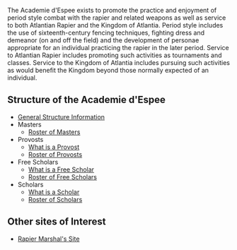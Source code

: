 ---
---

The Academie d'Espee exists to promote the practice and enjoyment of period style combat with the rapier and related weapons as well as service to both Atlantian Rapier and the Kingdom of Atlantia. Period style includes the use of sixteenth-century fencing techniques, fighting dress and demeanor (on and off the field) and the development of personae appropriate for an individual practicing the rapier in the later period. Service to Atlantian Rapier includes promoting such activities as tournaments and classes. Service to the Kingdom of Atlantia includes pursuing such activities as would benefit the Kingdom beyond those normally expected of an individual.

## Structure of the Academie d'Espee

* [General Structure Information](articles/guild)
* Masters
  * [Roster of Masters](masters)
* Provosts
  * [What is a Provost](articles/guidelines)
  * [Roster of Provosts](provosts)
* Free Scholars
  * [What is a Free Scholar](articles/freescholar-2)
  * [Roster of Free Scholars](fs)
* Scholars
  * [What is a Scholar](articles/scholar)
  * [Roster of Scholars](scholars)

## Other sites of Interest
* [Rapier Marshal's Site](http://rapier.atlantia.sca.org/)
